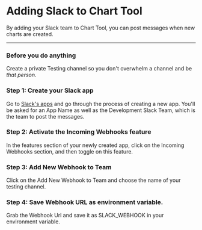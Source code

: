 # Adding Slack to Chart Tool

By adding your Slack team to Chart Tool, you can post messages when new charts are created.


----------

### Before you do anything
Create a private Testing channel so you don't overwhelm a channel and be *that person*.

### **Step 1:** Create your Slack app
Go  to [Slack's apps](https://api.slack.com/apps) and go through the process of creating a new app. You'll be asked for an App Name as well as the Development Slack Team, which is the team to post the messages.

### **Step 2:** Activate the Incoming Webhooks feature
In the features section of your newly created app, click on the Incoming Webhooks section, and then toggle on this feature.

### **Step 3:** Add New Webhook to Team
Click on the Add New Webhook to Team and choose the name of your testing channel.

### **Step 4:** Save Webhook URL as environment variable.
Grab the Webhook Url and save it as SLACK_WEBHOOK in your environment variable.

